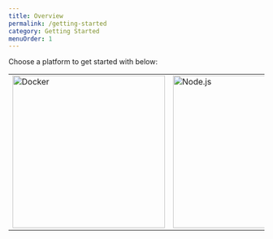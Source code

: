 ```yaml
---
title: Overview
permalink: /getting-started
category: Getting Started
menuOrder: 1
---
```


Choose a platform to get started with below:

<table class="gettingStartedGrid">
<tr>
    <td class="gettingStartedItem">
        <a href="/getting-started/docker" title="Docker">
            <img src="https://upload.wikimedia.org/wikipedia/commons/4/4e/Docker_%28container_engine%29_logo.svg" width="300px" alt="Docker" />
        </a>
    </td>
    <td class="gettingStartedItem">
        <a href="/getting-started/nodejs" title="Node.js">
            <img src="https://upload.wikimedia.org/wikipedia/commons/d/d9/Node.js_logo.svg" width="300px" alt="Node.js" />
        </a>
    </td>
</tr>
</table>
